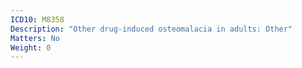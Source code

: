 ```yaml
---
ICD10: M8358
Description: "Other drug-induced osteomalacia in adults: Other"
Matters: No
Weight: 0
---
```

